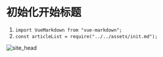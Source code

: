 # 初始化开始标题

1. `import VueMarkdown from "vue-markdown";`
2. `const articleList = require("../../assets/init.md");`

![site_head](E:\个人博客毕设\boke\src\assets\img\site_head.png)